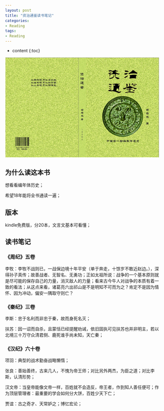 ```yaml
---
layout: post
title: "资治通鉴读书笔记"
categories: 
- Reading
tags:
- Reading
---
```


* content
{:toc}

![zztj](/css/pics/2018-02-01-zztj.png)

## 为什么读这本书

想看看编年体历史；

希望18年能将全书通读一遍；

## 版本

kindle免费版，分20本，文言文基本可看懂；

## 读书笔记

### 《周纪》五卷

李牧：李牧不战则已，一战保边境十年平安（单于奔走，十馀岁不敢近赵边。），深得孙子真传；故善战者、无智名、无勇功；正如太祖所说：战争的一个基本原则就是尽可能的保存自己的力量，消灭敌人的力量；看来古今牛人对战争的本质有着一致的看法；从这点来看，诸葛亮六出祁山是不是明知不可而为之？肯定不是因为情怀、因为冲动，偏安一隅取守则亡？

### 《秦纪》三卷

李斯：忠于名利而非忠于秦，故而身死名灭；

扶苏：因一诏而自杀，且蒙恬已经提醒劝诫，依旧固执可见扶苏也并非明主，若以北境三十万守众清君侧、鹿死谁手尚未知，天亡秦；

### 《汉纪》六十卷

项羽：典型的战术勤奋战略懒惰；

张良：善始善终，古来几人，不愧为帝王师；对比另外两杰，为臣之道；对比李斯，认清形势；

汉文帝：当皇帝能像文帝一样，百姓就不会造反，帝王者，作到知人善任便可；作为顶层管理者：最重要的学会如何分大饼，百姓少天下亡；

贾谊：古之奇才、天常妒之；博忆宏论；
